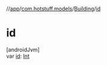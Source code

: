 //[app](../../../index.md)/[com.hotstuff.models](../index.md)/[Building](index.md)/[id](id.md)

# id

[androidJvm]\
var [id](id.md): [Int](https://kotlinlang.org/api/latest/jvm/stdlib/kotlin/-int/index.html)
